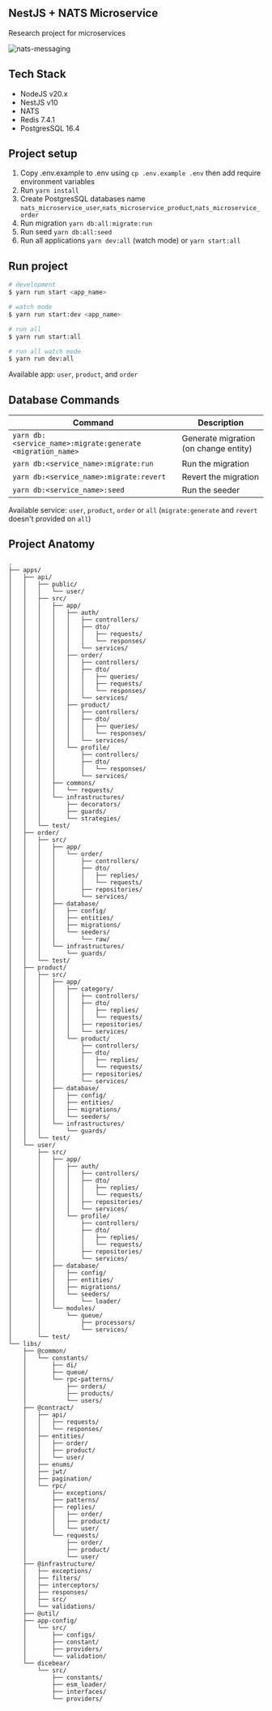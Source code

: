 ## NestJS + NATS Microservice

Research project for microservices

![nats-messaging](./.md/research-microservice-nats.png)

## Tech Stack

- NodeJS v20.x
- NestJS v10
- NATS
- Redis 7.4.1
- PostgresSQL 16.4

## Project setup

1. Copy .env.example to .env using `cp .env.example .env` then add require environment variables
2. Run `yarn install`
3. Create PostgresSQL databases name `nats_microservice_user`,`nats_microservice_product`,`nats_microservice_order`
4. Run migration `yarn db:all:migrate:run`
5. Run seed `yarn db:all:seed`
6. Run all applications `yarn dev:all` (watch mode) or `yarn start:all`

## Run project

```bash
# development
$ yarn run start <app_name>

# watch mode
$ yarn run start:dev <app_name>

# run all
$ yarn run start:all

# run all watch mode
$ yarn run dev:all
```

Available app: `user`, `product`, and `order`

## Database Commands

| Command                                                    | Description                           |
| ---------------------------------------------------------- | ------------------------------------- |
| `yarn db:<service_name>:migrate:generate <migration_name>` | Generate migration (on change entity) |
| `yarn db:<service_name>:migrate:run`                       | Run the migration                     |
| `yarn db:<service_name>:migrate:revert`                    | Revert the migration                  |
| `yarn db:<service_name>:seed`                              | Run the seeder                        |

Available service: `user`, `product`, `order` or `all` (`migrate:generate` and `revert` doesn't provided on `all`)

## Project Anatomy

```
.
├── apps/
│   ├── api/
│   │   ├── public/
│   │   │   └── user/
│   │   ├── src/
│   │   │   ├── app/
│   │   │   │   ├── auth/
│   │   │   │   │   ├── controllers/
│   │   │   │   │   ├── dto/
│   │   │   │   │   │   ├── requests/
│   │   │   │   │   │   └── responses/
│   │   │   │   │   └── services/
│   │   │   │   ├── order/
│   │   │   │   │   ├── controllers/
│   │   │   │   │   ├── dto/
│   │   │   │   │   │   ├── queries/
│   │   │   │   │   │   ├── requests/
│   │   │   │   │   │   └── responses/
│   │   │   │   │   └── services/
│   │   │   │   ├── product/
│   │   │   │   │   ├── controllers/
│   │   │   │   │   ├── dto/
│   │   │   │   │   │   ├── queries/
│   │   │   │   │   │   └── responses/
│   │   │   │   │   └── services/
│   │   │   │   └── profile/
│   │   │   │       ├── controllers/
│   │   │   │       ├── dto/
│   │   │   │       │   └── responses/
│   │   │   │       └── services/
│   │   │   ├── commons/
│   │   │   │   └── requests/
│   │   │   └── infrastructures/
│   │   │       ├── decorators/
│   │   │       ├── guards/
│   │   │       └── strategies/
│   │   └── test/
│   ├── order/
│   │   ├── src/
│   │   │   ├── app/
│   │   │   │   └── order/
│   │   │   │       ├── controllers/
│   │   │   │       ├── dto/
│   │   │   │       │   ├── replies/
│   │   │   │       │   └── requests/
│   │   │   │       ├── repositories/
│   │   │   │       └── services/
│   │   │   ├── database/
│   │   │   │   ├── config/
│   │   │   │   ├── entities/
│   │   │   │   ├── migrations/
│   │   │   │   └── seeders/
│   │   │   │       └── raw/
│   │   │   └── infrastructures/
│   │   │       └── guards/
│   │   └── test/
│   ├── product/
│   │   ├── src/
│   │   │   ├── app/
│   │   │   │   ├── category/
│   │   │   │   │   ├── controllers/
│   │   │   │   │   ├── dto/
│   │   │   │   │   │   ├── replies/
│   │   │   │   │   │   └── requests/
│   │   │   │   │   ├── repositories/
│   │   │   │   │   └── services/
│   │   │   │   └── product/
│   │   │   │       ├── controllers/
│   │   │   │       ├── dto/
│   │   │   │       │   ├── replies/
│   │   │   │       │   └── requests/
│   │   │   │       ├── repositories/
│   │   │   │       └── services/
│   │   │   ├── database/
│   │   │   │   ├── config/
│   │   │   │   ├── entities/
│   │   │   │   ├── migrations/
│   │   │   │   └── seeders/
│   │   │   └── infrastructures/
│   │   │       └── guards/
│   │   └── test/
│   └── user/
│       ├── src/
│       │   ├── app/
│       │   │   ├── auth/
│       │   │   │   ├── controllers/
│       │   │   │   ├── dto/
│       │   │   │   │   ├── replies/
│       │   │   │   │   └── requests/
│       │   │   │   ├── repositories/
│       │   │   │   └── services/
│       │   │   └── profile/
│       │   │       ├── controllers/
│       │   │       ├── dto/
│       │   │       │   ├── replies/
│       │   │       │   └── requests/
│       │   │       ├── repositories/
│       │   │       └── services/
│       │   ├── database/
│       │   │   ├── config/
│       │   │   ├── entities/
│       │   │   ├── migrations/
│       │   │   └── seeders/
│       │   │       └── loader/
│       │   └── modules/
│       │       └── queue/
│       │           ├── processors/
│       │           └── services/
│       └── test/
└── libs/
    ├── @common/
    │   └── constants/
    │       ├── di/
    │       ├── queue/
    │       └── rpc-patterns/
    │           ├── orders/
    │           ├── products/
    │           └── users/
    ├── @contract/
    │   ├── api/
    │   │   ├── requests/
    │   │   └── responses/
    │   ├── entities/
    │   │   ├── order/
    │   │   ├── product/
    │   │   └── user/
    │   ├── enums/
    │   ├── jwt/
    │   ├── pagination/
    │   └── rpc/
    │       ├── exceptions/
    │       ├── patterns/
    │       ├── replies/
    │       │   ├── order/
    │       │   ├── product/
    │       │   └── user/
    │       └── requests/
    │           ├── order/
    │           ├── product/
    │           └── user/
    ├── @infrastructure/
    │   ├── exceptions/
    │   ├── filters/
    │   ├── interceptors/
    │   ├── responses/
    │   ├── src/
    │   └── validations/
    ├── @util/
    ├── app-config/
    │   └── src/
    │       ├── configs/
    │       ├── constant/
    │       ├── providers/
    │       └── validation/
    └── dicebear/
        └── src/
            ├── constants/
            ├── esm_loader/
            ├── interfaces/
            └── providers/

```
